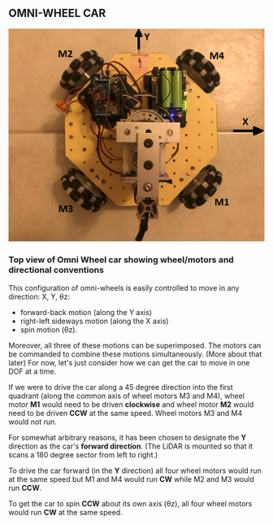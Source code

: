 ## OMNI-WHEEL CAR

![omni-wheel car](images/omni-car.png)

### Top view of Omni Wheel car showing wheel/motors and directional conventions

This configuration of omni-wheels is easily controlled to move in any direction: X, Y, θz:
- forward-back motion (along the Y axis)
- right-left sideways motion (along the X axis)
- spin motion (θz).

Moreover, all three of these motions can be superimposed. The motors can be commanded to combine these motions simultaneously. (More about that later) For now, let's just consider how we can get the car to move in one DOF at a time.

If we were to drive the car along a 45 degree direction into the first quadrant (along the common axis of wheel motors M3 and M4), wheel motor **M1** would need to be driven **clockwise** and wheel motor **M2** would need to be driven **CCW** at the same speed. Wheel motors M3 and M4 would not run. 

For somewhat arbitrary reasons, it has been chosen to designate the **Y** direction as the car's **forward direction**. (The LiDAR is mounted so that it scans a 180 degree sector from left to right.)

To drive the car forward (in the **Y** direction) all four wheel motors would run at the same speed but M1 and M4 would run **CW** while M2 and M3 would run **CCW**.

To get the car to spin **CCW** about its own axis (θz), all four wheel motors would run **CW** at the same speed.